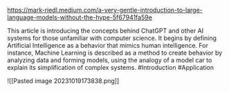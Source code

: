 https://mark-riedl.medium.com/a-very-gentle-introduction-to-large-language-models-without-the-hype-5f67941fa59e

This article is introducing the concepts behind ChatGPT and other AI systems for those unfamiliar with computer science. It begins by defining Artificial Intelligence as a behavior that mimics human intelligence.
For instance, Machine Learning is described as a method to create behavior by analyzing data and forming models, using the analogy of a model car to explain its simplification of complex systems.
#Introduction #Application 

![[Pasted image 20231019173838.png]]
